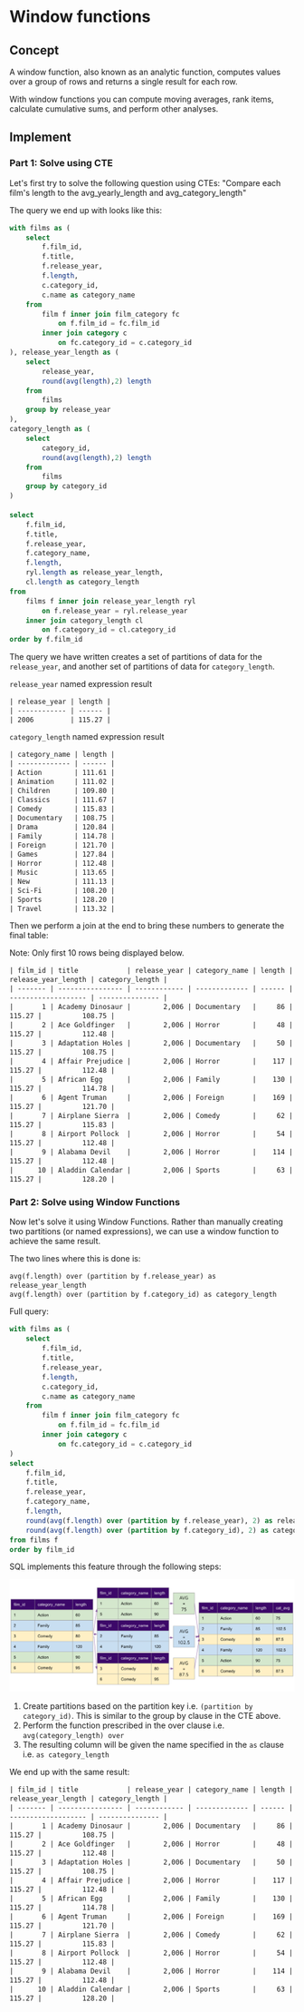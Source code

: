 # Window functions 

## Concept 

A window function, also known as an analytic function, computes values over a group of rows and returns a single result for each row. 

With window functions you can compute moving averages, rank items, calculate cumulative sums, and perform other analyses. 

## Implement 


### Part 1: Solve using CTE

Let's first try to solve the following question using CTEs: "Compare each film's length to the avg_yearly_length and avg_category_length" 

The query we end up with looks like this: 

```sql
with films as (
	select 
		f.film_id, 
		f.title, 
		f.release_year, 
		f.length, 
		c.category_id, 
		c.name as category_name
	from 
		film f inner join film_category fc 
			on f.film_id = fc.film_id 
		inner join category c 
			on fc.category_id = c.category_id 
), release_year_length as (
	select 
		release_year, 
		round(avg(length),2) length 
	from 
		films 
	group by release_year 
), 
category_length as (
	select 
		category_id, 
		round(avg(length),2) length 
	from 
		films 
	group by category_id 
)

select 
	f.film_id,
	f.title,
	f.release_year, 
	f.category_name,
	f.length, 
	ryl.length as release_year_length, 
	cl.length as category_length
from 
	films f inner join release_year_length ryl  
		on f.release_year = ryl.release_year 
	inner join category_length cl 
		on f.category_id = cl.category_id 
order by f.film_id
```

The query we have written creates a set of partitions of data for the `release_year`, and another set of partitions of data for `category_length`. 

`release_year` named expression result  

```
| release_year | length |
| ------------ | ------ |
| 2006         | 115.27 |
```

`category_length` named expression result 

```
| category_name | length |
| ------------- | ------ |
| Action        | 111.61 |
| Animation     | 111.02 |
| Children      | 109.80 |
| Classics      | 111.67 |
| Comedy        | 115.83 |
| Documentary   | 108.75 |
| Drama         | 120.84 |
| Family        | 114.78 |
| Foreign       | 121.70 |
| Games         | 127.84 |
| Horror        | 112.48 |
| Music         | 113.65 |
| New           | 111.13 |
| Sci-Fi        | 108.20 |
| Sports        | 128.20 |
| Travel        | 113.32 |
```

Then we perform a join at the end to bring these numbers to generate the final table: 

Note: Only first 10 rows being displayed below. 

```
| film_id | title            | release_year | category_name | length | release_year_length | category_length |
| ------- | ---------------- | ------------ | ------------- | ------ | ------------------- | --------------- |
|       1 | Academy Dinosaur |        2,006 | Documentary   |     86 |              115.27 |          108.75 |
|       2 | Ace Goldfinger   |        2,006 | Horror        |     48 |              115.27 |          112.48 |
|       3 | Adaptation Holes |        2,006 | Documentary   |     50 |              115.27 |          108.75 |
|       4 | Affair Prejudice |        2,006 | Horror        |    117 |              115.27 |          112.48 |
|       5 | African Egg      |        2,006 | Family        |    130 |              115.27 |          114.78 |
|       6 | Agent Truman     |        2,006 | Foreign       |    169 |              115.27 |          121.70 |
|       7 | Airplane Sierra  |        2,006 | Comedy        |     62 |              115.27 |          115.83 |
|       8 | Airport Pollock  |        2,006 | Horror        |     54 |              115.27 |          112.48 |
|       9 | Alabama Devil    |        2,006 | Horror        |    114 |              115.27 |          112.48 |
|      10 | Aladdin Calendar |        2,006 | Sports        |     63 |              115.27 |          128.20 |
```


### Part 2: Solve using Window Functions

Now let's solve it using Window Functions. Rather than manually creating two partitions (or named expressions), we can use a window function to achieve the same result.


The two lines where this is done is: 

```
avg(f.length) over (partition by f.release_year) as release_year_length
avg(f.length) over (partition by f.category_id) as category_length
```

Full query: 

```sql 
with films as (
	select 
		f.film_id, 
		f.title, 
		f.release_year, 
		f.length, 
		c.category_id, 
		c.name as category_name
	from 
		film f inner join film_category fc 
			on f.film_id = fc.film_id 
		inner join category c 
			on fc.category_id = c.category_id 
) 
select 
	f.film_id,
	f.title,
	f.release_year, 
	f.category_name,
	f.length, 
	round(avg(f.length) over (partition by f.release_year), 2) as release_year_length,
	round(avg(f.length) over (partition by f.category_id), 2) as category_length
from films f 
order by film_id
```

SQL implements this feature through the following steps: 

![images/window_function.png](images/window_function.png)

1. Create partitions based on the partition key i.e. `(partition by category_id)`. This is similar to the group by clause in the CTE above. 
2. Perform the function prescribed in the over clause i.e. `avg(category_length) over` 
3. The resulting column will be given the name specified in the `as` clause i.e. `as category_length` 


We end up with the same result: 

```
| film_id | title            | release_year | category_name | length | release_year_length | category_length |
| ------- | ---------------- | ------------ | ------------- | ------ | ------------------- | --------------- |
|       1 | Academy Dinosaur |        2,006 | Documentary   |     86 |              115.27 |          108.75 |
|       2 | Ace Goldfinger   |        2,006 | Horror        |     48 |              115.27 |          112.48 |
|       3 | Adaptation Holes |        2,006 | Documentary   |     50 |              115.27 |          108.75 |
|       4 | Affair Prejudice |        2,006 | Horror        |    117 |              115.27 |          112.48 |
|       5 | African Egg      |        2,006 | Family        |    130 |              115.27 |          114.78 |
|       6 | Agent Truman     |        2,006 | Foreign       |    169 |              115.27 |          121.70 |
|       7 | Airplane Sierra  |        2,006 | Comedy        |     62 |              115.27 |          115.83 |
|       8 | Airport Pollock  |        2,006 | Horror        |     54 |              115.27 |          112.48 |
|       9 | Alabama Devil    |        2,006 | Horror        |    114 |              115.27 |          112.48 |
|      10 | Aladdin Calendar |        2,006 | Sports        |     63 |              115.27 |          128.20 |
```